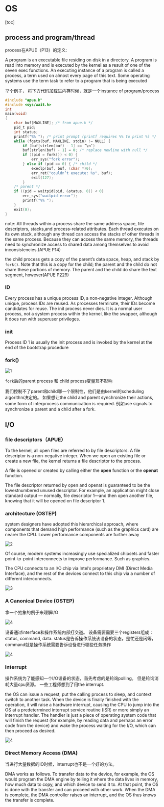 # OS

[toc]

## process and program/thread

process在APUE（P13）的定义:

A program is an executable file residing on disk in a directory. A program is read into memory and is executed by the kernel as a result of one of the seven exec functions.
An executing instance of a program is called a process, a term used on almost every page of this text. Some operating systems use the term task to refer to a program that is being executed

举个例子， 将下方代码加载进内存时候，就是一个instance of program/process

```c language
#include "apue.h"
#include <sys/wait.h>
int
main(void)
{
    char buf[MAXLINE]; /* from apue.h */
    pid_t pid;
    int status;
    printf("%% "); /* print prompt (printf requires %% to print %) */
    while (fgets(buf, MAXLINE, stdin) != NULL) {
        if (buf[strlen(buf) - 1] == ’\n’)
        buf[strlen(buf) - 1] = 0; /* replace newline with null */
        if ((pid = fork()) < 0) {
            err_sys("fork error");
        } else if (pid == 0) { /* child */
            execlp(buf, buf, (char *)0);
            err_ret("couldn’t execute: %s", buf);
            exit(127);
        }
    /* parent */
    if ((pid = waitpid(pid, &status, 0)) < 0)
        err_sys("waitpid error");
        printf("%% ");
    }
    exit(0);
}
```

<!-- 上述代码中，fork() 会复制一个线程thread，如果当前线程为parent，则fork后的为child。
因为在某一时刻，代码仅能由一个thread执行，所以可以理解为process只能有一个thread控制。 -->

note: All threads within a process share the same address space, file descriptors, stacks,and process-related attributes. Each thread executes on its own stack, although any thread can access the stacks of other threads in the same process. Because they can access the same memory, the threads need to synchronize access to shared data among themselves to avoid inconsistencies.(APUE P14)

the child process gets a copy of the parent’s data space, heap, and stack by `fork()`. Note that this is a copy for the child; the parent and the child do not share these portions of memory. The parent and the child do share the text segment, however(APUE P229)

### ID

Every process has a unique process ID, a non-negative integer. Although unique, process IDs are reused. As processes terminate, their IDs become candidates for reuse. The init process never dies. It is a normal user process, not a system process within the kernel, like the swapper, although it does run with superuser privileges.

### init

Process ID 1 is usually the init process and is invoked by the kernel at the end of the bootstrap procedure

### fork()

![1](./Image//Operating_System/1.png)

`fork`后的parent process 和 child process变量互不影响

我们控制不了parent和child哪一个限制性，他们是由kernel的scheduling algorithm决定的。
如果想让the child and parent synchronize their actions, some form of interprocess communication is required. 例如use signals to synchronize a parent and a child after a fork.

## I/O

### file descriptors（APUE）

To the kernel, all open files are referred to by file descriptors. A file descriptor is a non-negative integer. When we open an existing file or create a new file, the kernel returns a file descriptor to the process.

A file is opened or created by calling either the **open** function or the **openat** function.

The file descriptor returned by open and openat is guaranteed to be the lowestnumbered unused descriptor. For example, an application
might close standard output — normally, file descriptor 1—and then open another file, knowing that it will be opened on file descriptor 1.

### architecture (OSTEP)

system designers have adopted this hierarchical approach, where components that demand high performance (such as the graphics card) are nearer the CPU. Lower performance components are further away

![2](./Image//Operating_System/2.png)

Of course, modern systems increasingly use specialized chipsets and faster point-to-point interconnects to improve performance. Such as graphics.

The CPU connects to an I/O chip via Intel’s proprietary DMI (Direct Media Interface), and the rest of the devices connect to this chip via a number of different interconnects.

![3](./Image//Operating_System/3.png)

### A Canonical Device (OSTEP)

拿一个抽象的例子来理解I/O

![4](./Image//Operating_System/4.png)

设备通过interface和操作系统内部打交道。 设备需要需要三个registers组成： status, command, data. status是告诉操作系统该设备的状态，是忙还是闲等，command就是操作系统需要告诉设备进行哪些任务操作

![4](./Image//Operating_System/5.png)

### interrupt

操作系统为了能感知一个I/O设备的状态，首先考虑的是轮询polling。 但是轮询消耗大量cpu资源。 一些工程师想到了用the interrupt.

the OS can issue a request, put the calling process to sleep, and context switch to another task. When the device is finally finished with the operation, it will raise a hardware interrupt, causing the CPU to jump into the OS at a predetermined interrupt service routine (ISR) or more simply an interrupt handler. The handler is just a piece of operating system code that will finish the request (for example, by reading data and perhaps an error code from the device) and wake the process waiting for the I/O, which can then proceed as desired.

![4](./Image//Operating_System/6.png)

### Direct Memory Access (DMA)

当进行大量数据的IO时候，interrupt也不是一个好的方法。

DMA works as follows. To transfer data to the device, for example, the OS would program the DMA engine by telling it where the data lives in memory, how much data to copy, and which device to send it to. At that point, the OS is done with the transfer and can proceed with other work. When the DMA is complete, the DMA controller raises an interrupt, and
the OS thus knows the transfer is complete.